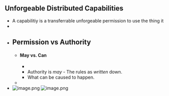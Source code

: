 ## Unforgeable Distributed Capabilities
- A capabilitiy is a transferrable unforgeable permission to use the thing it
-
- ## Permission vs Authority
	- #### May vs. Can
		-
		- Authority is *may* - The rules as *written* down.
		- What can be caused to happen.
	-
- ![image.png](../assets/image_1699859686332_0.png) ![image.png](../assets/image_1699859687311_0.png)